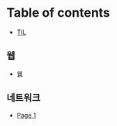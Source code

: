 # Table of contents

* [TIL](README.md)

## 웹 <a href="#web" id="web"></a>

* [웹](web/undefined.md)

## 네트워크 <a href="#network" id="network"></a>

* [Page 1](network/page-1.md)
